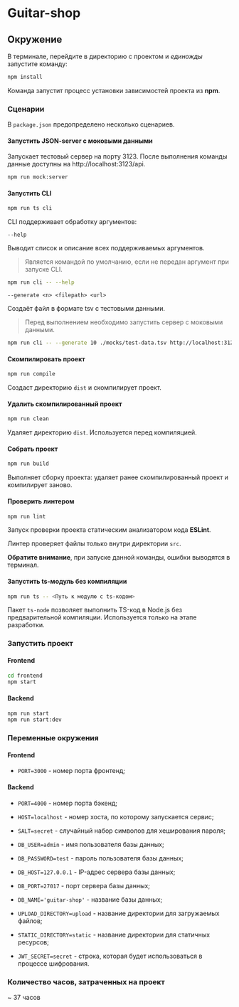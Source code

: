 # Guitar-shop

## Окружение

В терминале, перейдите в директорию с проектом и _единожды_ запустите команду:

```bash
npm install
```

Команда запустит процесс установки зависимостей проекта из **npm**.

### Сценарии

В `package.json` предопределено несколько сценариев.

#### Запустить JSON-server с моковыми данными

Запускает тестовый сервер на порту 3123. После выполнения команды данные доступны на http://localhost:3123/api.

```bash
npm run mock:server
```

#### Запустить CLI

```bash
npm run ts cli
```

CLI поддерживает обработку аргументов:

`--help`

Выводит список и описание всех поддерживаемых аргументов.

> Является командой по умолчанию, если не передан аргумент при запуске CLI.

```bash
npm run cli -- --help
```

`--generate <n> <filepath> <url>`

Создаёт файл в формате tsv с тестовыми данными.

> Перед выполнением необходимо запустить сервер с моковыми данными.

```bash
npm run cli -- --generate 10 ./mocks/test-data.tsv http://localhost:3123/api
```

#### Скомпилировать проект

```bash
npm run compile
```

Создаст директорию `dist` и скомпилирует проект.

#### Удалить скомпилированный проект

```bash
npm run clean
```

Удаляет директорию `dist`. Используется перед компиляцией.

#### Собрать проект

```bash
npm run build
```

Выполняет сборку проекта: удаляет ранее скомпилированный проект и компилирует заново.

#### Проверить линтером

```bash
npm run lint
```

Запуск проверки проекта статическим анализатором кода **ESLint**.

Линтер проверяет файлы только внутри директории `src`.

**Обратите внимание**, при запуске данной команды, ошибки выводятся в терминал.

#### Запустить ts-модуль без компиляции

```bash
npm run ts -- <Путь к модулю с ts-кодом>
```

Пакет `ts-node` позволяет выполнить TS-код в Node.js без предварительной компиляции. Используется только на этапе разработки.

### Запустить проект

#### Frontend

```bash
cd frontend
npm start
```

#### Backend

```bash
npm run start
npm run start:dev
```

### Переменные окружения

#### Frontend

- `PORT=3000` - номер порта фронтенд;

#### Backend

- `PORT=4000` - номер порта бэкенд;

- `HOST=localhost` - номер хоста, по которому запускается сервис;

- `SALT=secret` - случайный набор символов для хеширования пароля;

- `DB_USER=admin` - имя пользователя базы данных;

- `DB_PASSWORD=test` - пароль пользователя базы данных;

- `DB_HOST=127.0.0.1` - IP-адрес сервера базы данных;

- `DB_PORT=27017` - порт сервера базы данных;

- `DB_NAME='guitar-shop'` - название базы данных;

- `UPLOAD_DIRECTORY=upload` - название директории для загружаемых файлов;

- `STATIC_DIRECTORY=static` - название директории для статичных ресурсов;

- `JWT_SECRET=secret` - строка, которая будет использоваться в процессе шифрования.

### Количество часов, затраченных на проект

~ 37 часов
